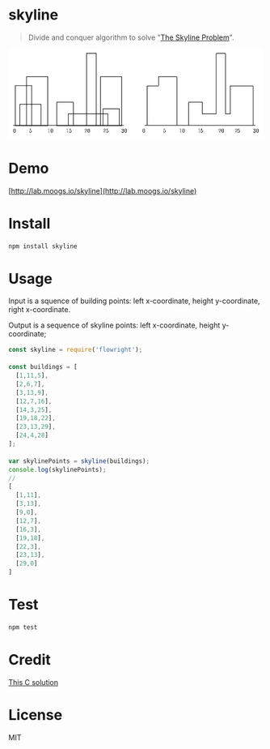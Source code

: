 # skyline

> Divide and conquer algorithm to solve "[The Skyline Problem](http://www.algorithmist.com/index.php/UVa_105)".

[![The Skyline Problem](./demo/skyline.png "The Skyline Problem")](http://lab.moogs.io/skyline)

# Demo

[http://lab.moogs.io/skyline](http://lab.moogs.io/skyline)

# Install

```bash
npm install skyline
```

# Usage

Input is a squence of building points: left x-coordinate, height y-coordinate, right x-coordinate.

Output is a sequence of skyline points: left x-coordinate, height y-coordinate;

```javascript
const skyline = require('flowright');

const buildings = [
  [1,11,5],
  [2,6,7],
  [3,13,9],
  [12,7,16],
  [14,3,25],
  [19,18,22],
  [23,13,29],
  [24,4,28]
];

var skylinePoints = skyline(buildings);
console.log(skylinePoints);
//
[
  [1,11],
  [3,13],
  [9,0],
  [12,7],
  [16,3],
  [19,18],
  [22,3],
  [23,13],
  [29,0]
]
```

# Test

```bash
npm test
```

# Credit

[This C solution](https://ideone.com/tP0aIo)

# License

MIT
